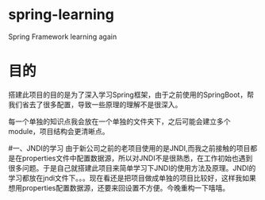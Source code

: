 # spring-learning
Spring Framework learning again

# 目的
搭建此项目的目的是为了深入学习Spring框架，由于之前使用的SpringBoot，帮我们省去了很多配置，导致一些原理的理解不是很深入。

每一个单独的知识点我会放在一个单独的文件夹下，之后可能会建立多个module，项目结构会更清晰点。

#一、JNDI的学习
由于新公司之前的老项目使用的是JNDI,而我之前接触的项目都是在properties文件中配置数据源，所以对JNDI不是很熟悉，在工作初始也遇到很多问题。于是自己就搭建此项目来简单学习下JNDI的使用方法及原理。JNDI的学习都放在jndi文件下。。。现在看还是把项目做成单独的项目比较好，这样我如果想用properties配置数据源，还要来回设置不方便。今晚重构一下嘻嘻。
